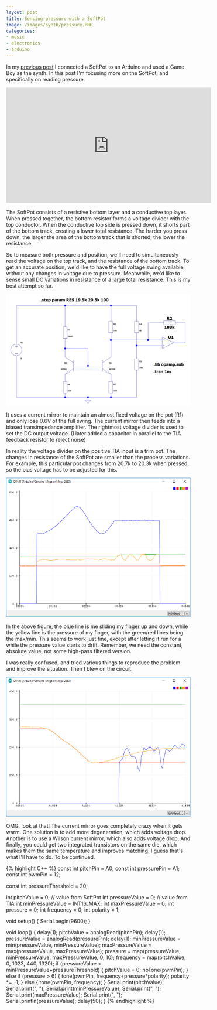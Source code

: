 ```yaml
---
layout: post
title: Sensing pressure with a SoftPot
image: /images/synth/pressure.PNG
categories:
- music
- electronics
- arduino
---
```


In my [previous post](/2018/12/25/making-a-new-music-instrument.html) I connected a SoftPot to an Arduino and used a Game Boy as the synth. In this post I'm focusing more on the SoftPot, and specifically on reading pressure.

<iframe width="560" height="315" src="https://www.youtube.com/embed/OmRLW98EcNU" frameborder="0" allow="accelerometer; autoplay; encrypted-media; gyroscope; picture-in-picture" allowfullscreen> </iframe>

The SoftPot consists of a resistive bottom layer and a conductive top layer. When pressed together, the bottom resistor forms a voltage divider with the top conductor.
When the conductive top side is pressed down, it shorts part of the bottom track, creating a lower total resistance.
The harder you press down, the larger the area of the bottom track that is shorted, the lower the resistance.

So to measure both pressure and position, we'll need to simultaneously read the voltage on the top track, and the resistance of the bottom track. To get an accurate position, we'd like to have the full voltage swing available, without any changes in voltage due to pressure. Meanwhile, we'd like to sense small DC variations in resistance of a large total resistance. This is my best attempt so far.

![circuit](/images/synth/circuit.PNG)

It uses a current mirror to maintain an almost fixed voltage on the pot (R1) and only lose 0.6V of the full swing. The current mirror then feeds into a biased transimpedance amplifier. The rightmost voltage divider is used to set the DC output voltage. (I later added a capacitor in parallel to the TIA feedback resistor to reject noise)

In reality the voltage divider on the positive TIA input is a trim pot. The changes in resistance of the SoftPot are smaller than the process variations. For example, this particular pot changes from 20.7k to 20.3k when pressed, so the bias voltage has to be adjusted for this.

![sensing pressuer and pitch](/images/synth/pressure.PNG)

In the above figure, the blue line is me sliding my finger up and down, while the yellow line is the pressure of my finger, with the green/red lines being the max/min. This seems to work just fine, except after letting it run for a while the pressure value starts to drift. Remember, we need the constant, absolute value, not some high-pass filtered version.

I was really confused, and tried various things to reproduce the problem and improve the situation. Then I blew on the circuit.

![temperature sensitivity](/images/synth/temperature.PNG)

OMG, look at that! The current mirror goes completely crazy when it gets warm. One solution is to add more degeneration, which adds voltage drop. Another is to use a Wilson current mirror, which also adds voltage drop. And finally, you could get two integrated transistors on the same die, which makes them the same temperature and improves matching. I guess that's what I'll have to do. To be continued.

{% highlight C++ %}
const int pitchPin = A0;
const int pressurePin = A1;
const int pwmPin = 12;

const int pressureThreshold = 20;

int pitchValue = 0;        // value from SoftPot
int pressureValue = 0;        // value from TIA
int minPressureValue = INT16_MAX;
int maxPressureValue = 0;
int pressure = 0;
int frequency = 0;
int polarity = 1;

void setup() {
  Serial.begin(9600);
}

void loop() {
  delay(1);
  pitchValue = analogRead(pitchPin);
  delay(1);
  pressureValue = analogRead(pressurePin);
  delay(1);
  minPressureValue = min(pressureValue, minPressureValue);
  maxPressureValue = max(pressureValue, maxPressureValue);
  pressure = map(pressureValue, minPressureValue, maxPressureValue, 0, 10);
  frequency = map(pitchValue, 0, 1023, 440, 1320);
  if (pressureValue < minPressureValue+pressureThreshold) {
    pitchValue = 0;
    noTone(pwmPin);
  } else if (pressure > 6) {
    tone(pwmPin, frequency+pressure*polarity);
    polarity *= -1;
  } else {
    tone(pwmPin, frequency);
  }
  Serial.print(pitchValue);
  Serial.print(", ");
  Serial.print(minPressureValue);
  Serial.print(", ");
  Serial.print(maxPressureValue);
  Serial.print(", ");
  Serial.println(pressureValue);
  delay(50);
}
{% endhighlight %}

